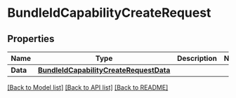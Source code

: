 # BundleIdCapabilityCreateRequest

## Properties

Name | Type | Description | Notes
------------ | ------------- | ------------- | -------------
**Data** | [**BundleIdCapabilityCreateRequestData**](BundleIdCapabilityCreateRequest_data.md) |  | 

[[Back to Model list]](../README.md#documentation-for-models) [[Back to API list]](../README.md#documentation-for-api-endpoints) [[Back to README]](../README.md)


